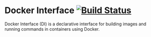 # Docker Interface [![Build Status](https://jenkins-sonalytic.spotify.net/job/sonalytic/job/docker_interface/job/master/badge/icon)](https://jenkins-sonalytic.spotify.net/job/sonalytic/job/docker_interface/job/master/)

Docker Interface (DI) is a declarative interface for building images and running commands in containers using Docker.
